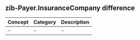 ## zib-Payer.InsuranceCompany difference

| Concept         | Category          | Description                             | 
|-----------------|-------------------|-----------------------------------------|
|- | - | - |